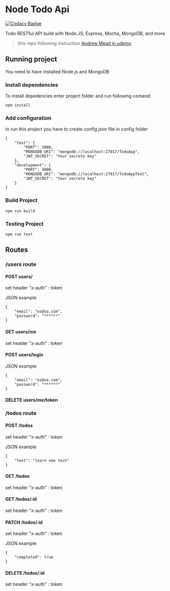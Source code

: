 # Node Todo Api

[![Codacy Badge](https://api.codacy.com/project/badge/Grade/252a0032dec24b61a6a89ebf949b466e)](https://www.codacy.com/app/erka.j.p/node-todo-api?utm_source=github.com&utm_medium=referral&utm_content=Erkajp/node-todo-api&utm_campaign=badger)

Todo RESTful API build with Node.JS, Express, Mocha, MongoDB, and more
> this repo following instruction [ Andrew Mead in udemy](https://www.udemy.com/the-complete-nodejs-developer-course-2/)

## Running project

You need to have installed Node.js and MongoDB

### Install dependencies
To install depedencies enter project folder and run following comand:

``
npm install
``

### Add configuration
to run this project you have to create config.json file in config folder
```
{
    "test": {
        "PORT": 3000,
        "MONGODB_URI": "mongodb://localhost:27017/TodoApp",
        "JWT_SECRET": "Your secrete key"
    },
    "development": {
        "PORT": 3000,
        "MONGODB_URI": "mongodb://localhost:27017/TodoAppTest",
        "JWT_SECRET": "Your secrete key"
    }
}
```

### Build Project
``
npm run build
``

### Testing Project
``
npm run test
``

## Routes
### /users route
#### POST users/

set header "x-auth" : token

JSON example
```
{
    "email": "es@sa.com",
    "password": "******"
}
```

#### GET users/me

set header "x-auth" : token

#### POST users/login

JSON example
```
{
    "email": "es@sa.com",
    "password": "******"
}
```


#### DELETE users/me/token

### /todos route
#### POST /todos

set header "x-auth" : token

JSON example
```
{
    "text": "learn new tech"
}
```

#### GET /todos

set header "x-auth" : token

#### GET /todos/:id

set header "x-auth" : token

#### PATCH /todos/:id

set header "x-auth" : token

JSON example
```
{
    "completed": true
}
```

#### DELETE /todos/:id

set header "x-auth" : token

